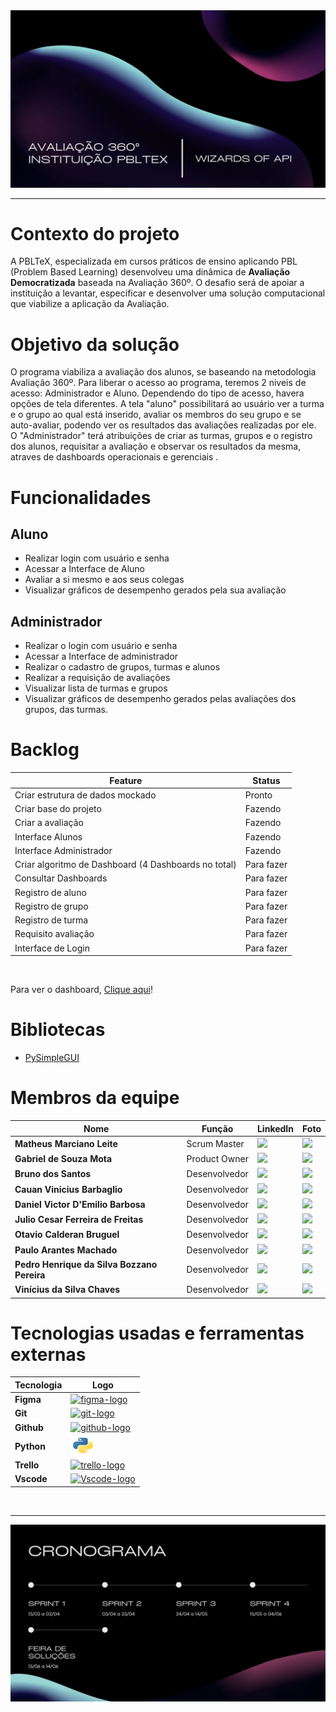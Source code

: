 <img src="/docs/header.jpeg" alt="header">
<hr>

# Contexto do projeto 

A PBLTeX, especializada em cursos práticos de ensino aplicando PBL (Problem Based Learning) desenvolveu uma dinâmica de **Avaliação Democratizada** baseada na Avaliação 360º. O desafio será de apoiar a instituição a levantar, especificar e desenvolver uma solução computacional que viabilize a aplicação da Avaliação. 

# Objetivo da solução 

O programa viabiliza a avaliação dos alunos, se baseando na metodologia Avaliação 360º. Para liberar o acesso ao programa, teremos 2 niveis de acesso: Administrador e Aluno. Dependendo do tipo de acesso, havera opções de tela diferentes. A tela "aluno" possibilitará ao usuário ver a turma e o grupo ao qual está inserido, avaliar os membros do seu grupo e se  auto-avaliar, podendo ver os resultados das avaliações realizadas por ele. O "Administrador" terá atribuições de criar as turmas, grupos e o registro dos alunos, requisitar a avaliação e observar os resultados da mesma, atraves de dashboards operacionais e gerenciais .

# Funcionalidades

## Aluno

- Realizar login com usuário e senha
- Acessar a Interface de Aluno
- Avaliar a si mesmo e aos seus colegas
- Visualizar gráficos de desempenho gerados pela sua avaliação

## Administrador

- Realizar o login com usuário e senha
- Acessar a Interface de administrador
- Realizar o cadastro de grupos, turmas e alunos
- Realizar a requisição de avaliações
- Visualizar lista de turmas e grupos
- Visualizar gráficos de desempenho gerados pelas avaliações dos grupos, das turmas.

# Backlog 
|Feature|Status|
| -------- |-------- |
|Criar estrutura de dados mockado|Pronto|
|Criar base do projeto|Fazendo|
|Criar a avaliação|Fazendo|
|Interface Alunos|Fazendo|
|Interface Administrador|Fazendo|
|Criar algoritmo de Dashboard (4 Dashboards no total)|Para fazer|
|Consultar Dashboards|Para fazer|
|Registro de aluno|Para fazer|
|Registro de grupo|Para fazer|
|Registro de turma|Para fazer|
|Requisito avaliação|Para fazer|
|Interface de Login|Para fazer|
<br>

Para ver o dashboard, [Clique aqui](https://trello.com/b/3F5TFt4V/roadmap/)!

# Bibliotecas
- [PySimpleGUI](https://www.pysimplegui.org/en/latest/)

# Membros da equipe

|Nome|Função|LinkedIn|Foto|
| -------- |-------- |-------- |-------- |
|**Matheus Marciano Leite**|Scrum Master|[<img src="https://img.shields.io/badge/linkedin-%230077B5.svg?&style=for-the-badge&logo=linkedin&logoColor=white" />](https://www.linkedin.com/in/matheus-leite-186738135/)|<img src = "https://media.licdn.com/dms/image/D4D35AQGhxp6Li56WGA/profile-framedphoto-shrink_200_200/0/1648576700138?e=1681732800&v=beta&t=8tpdKkGxxdqpaqs7KH0bGrp7tXiRQgzA6T3IxkYtV58" height="50"/>|
|**Gabriel de Souza Mota**|Product Owner|[<img src="https://img.shields.io/badge/linkedin-%230077B5.svg?&style=for-the-badge&logo=linkedin&logoColor=white" />](https://www.linkedin.com/in/gabriel-mota-4a0816a0)|<img src = "https://media.licdn.com/dms/image/D4D03AQHh2eT1n4SH6A/profile-displayphoto-shrink_200_200/0/1680641315449?e=1686787200&v=beta&t=qVZXcMP0N0f9437OJtRAH_vMQKm8_VL-TGMSRHkVc4M" height="50"/>|
|**Bruno dos Santos**|Desenvolvedor|[<img src="https://img.shields.io/badge/linkedin-%230077B5.svg?&style=for-the-badge&logo=linkedin&logoColor=white" />](https://www.linkedin.com/in/bruno6-santos/)|<img src = "https://media.licdn.com/dms/image/C4D03AQFVBZghpCQ2FQ/profile-displayphoto-shrink_200_200/0/1593525226557?e=1685577600&v=beta&t=wUmkKeftU2CE38GQa44aMaz9hCTXIG52LYDUr38Y22s" height="50"/>|
|**Cauan Vinicius Barbaglio**|Desenvolvedor|[<img src="https://img.shields.io/badge/linkedin-%230077B5.svg?&style=for-the-badge&logo=linkedin&logoColor=white" />](https://www.linkedin.com/in/cauan-vmb-213a2a26b)|<img src = "https://media.licdn.com/dms/image/D4E03AQHSIY1PWW-6lA/profile-displayphoto-shrink_200_200/0/1680035835089?e=1685577600&v=beta&t=7xDdpTnlXOMnnq9HnRXE5KZ0mmm-8o04nN0Wf4N7VEc" height="50"/>|
|**Daniel Victor D'Emilio Barbosa**|Desenvolvedor|[<img src="https://img.shields.io/badge/linkedin-%230077B5.svg?&style=for-the-badge&logo=linkedin&logoColor=white" />](https://www.linkedin.com/in/danielvdbarbosa)|<img src = "https://media.licdn.com/dms/image/C5603AQG1DKSGZdQ5fg/profile-displayphoto-shrink_200_200/0/1632140335771?e=1685577600&v=beta&t=3e6NwR7vtwf6j1ywjlWw7DSqSFzAAMTLvyKBAiBng1E" height="50"/>|
|**Julio Cesar Ferreira de Freitas**|Desenvolvedor|[<img src="https://img.shields.io/badge/linkedin-%230077B5.svg?&style=for-the-badge&logo=linkedin&logoColor=white" />](https://www.linkedin.com/in/julio-freitas-415b73216)|<img src = "https://media.licdn.com/dms/image/D4D03AQEJC0oxfvbwYA/profile-displayphoto-shrink_200_200/0/1669854497018?e=1685577600&v=beta&t=rXxAQ5EYnsnLcL463Bv42qITZPcTKxAFvFsTTRVY60E" height="50"/>|
|**Otavio Calderan Bruguel**|Desenvolvedor|[<img src="https://img.shields.io/badge/linkedin-%230077B5.svg?&style=for-the-badge&logo=linkedin&logoColor=white" />](https://www.linkedin.com/in/otavio-calderan-578b48239)|<img src = "https://media.licdn.com/dms/image/D4D03AQEQYFPyjaXEzA/profile-displayphoto-shrink_200_200/0/1679969286056?e=1685577600&v=beta&t=99K13xG-LVAf2kCZvZdyRHxKP4lQZMFhCD9y6G_AJeI" height="50"/>|
|**Paulo Arantes Machado**|Desenvolvedor|[<img src="https://img.shields.io/badge/linkedin-%230077B5.svg?&style=for-the-badge&logo=linkedin&logoColor=white" />](https://www.linkedin.com/in/paulo-antonio-arantes-machado-a8a89b23b)|<img src = "https://media.licdn.com/dms/image/D4D03AQGHDFvhlaF2FQ/profile-displayphoto-shrink_200_200/0/1680539395356?e=1686787200&v=beta&t=HMQ7qA9fauhHoQTDr8vK27tysipJDBTcQ56aLUGFsoI" height="50"/>|
|**Pedro Henrique da Silva Bozzano Pereira**|Desenvolvedor|[<img src="https://img.shields.io/badge/linkedin-%230077B5.svg?&style=for-the-badge&logo=linkedin&logoColor=white" />](https://www.linkedin.com/in/pedro-bozzano)|<img src = "https://media.licdn.com/dms/image/C4E03AQG5Rssk92J9YA/profile-displayphoto-shrink_200_200/0/1612708570557?e=1685577600&v=beta&t=g2zBcgtKJFu8xbz6LdaYuL0td91JmxryM-eQpw4a2bw" height="50"/>|
|**Vinícius da Silva Chaves**|Desenvolvedor|[<img src="https://img.shields.io/badge/linkedin-%230077B5.svg?&style=for-the-badge&logo=linkedin&logoColor=white" />](https://www.linkedin.com/in/vinícius-chaves-197353244/)|<img src = "https://media.licdn.com/dms/image/C4D03AQHj5vc1W_-a8Q/profile-displayphoto-shrink_200_200/0/1656891571024?e=1685577600&v=beta&t=fMr8uGP75yYdis03yVaeOOmtftPnFzwmRSdOkDD_2Vg" height="50"/>|

# Tecnologias usadas e ferramentas externas

|Tecnologia|Logo|
| -------- |-------- |
|**Figma**|[<img  height="30" width="40" alt="figma-logo" src="https://assets.asana.biz/transform/ba9b63a3-f255-4088-b5fe-14ab4628f50b/logo-app-figma"/>](https://www.figma.com/)|
|**Git**|[<img  height="30" width="40" alt="git-logo" src="https://git-scm.com/images/logos/downloads/Git-Icon-1788C.png"/>](https://git-scm.com/)|
|**Github**|[<img  height="30" width="40" alt="github-logo" src="https://cdn-icons-png.flaticon.com/512/25/25231.png"/>](https://github.com/)|
|**Python**|[<img  height="30" width="40" alt="Python-Logo"  src="https://raw.githubusercontent.com/devicons/devicon/master/icons/python/python-original.svg"/>](https://www.python.org/downloads/)|
|**Trello**|[<img  height="30" width="40"  alt="trello-logo"  src="https://images.g2crowd.com/uploads/product/image/large_detail/large_detail_b748e1a9feac220d506734f2a6a69a51/trello.png"/>](https://trello.com)|
|**Vscode**|[<img  height="30" width="40" alt="Vscode-logo" src="https://upload.wikimedia.org/wikipedia/commons/thumb/9/9a/Visual_Studio_Code_1.35_icon.svg/1200px-Visual_Studio_Code_1.35_icon.svg.png"/>](https://code.visualstudio.com/)|

<br>

<hr>

<img src="/docs/footer.jpeg" alt="footer.jpeg">
